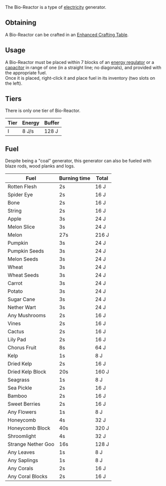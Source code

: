 The Bio-Reactor is a type of [electricity](https://github.com/Slimefun/Slimefun4/wiki/Electric-Machines) generator. 

## Obtaining
A Bio-Reactor can be crafted in an [Enhanced Crafting Table](https://github.com/Slimefun/Slimefun4/wiki/Enhanced-Crafting-Table).

## Usage
A Bio-Reactor must be placed within 7 blocks of an [energy regulator](https://github.com/Slimefun/Slimefun4/wiki/Energy-Regulator) or a [capacitor](https://github.com/Slimefun/Slimefun4/wiki/Energy-Capacitors) in range of one (in a straight line; no diagonals), and provided with the appropriate fuel.<br>
Once it is placed, right-click it and place fuel in its inventory (two slots on the left).

## Tiers
There is only one tier of Bio-Reactor.

| Tier | Energy | Buffer |
| ---- | --- | ------ |
| I | 8 J/s | 128 J |

## Fuel
Despite being a "coal" generator, this generator can also be fueled with blaze rods, wood planks and logs.

| Fuel | Burning time | Total |
| ---- | ------------ | --------------------- 
| Rotten Flesh | 2s |  16 J
| Spider Eye | 2s |  16 J
| Bone | 2s |  16 J
| String | 2s |  16 J
| Apple | 3s |  24 J
| Melon Slice | 3s |  24 J
| Melon | 27s |  216 J
| Pumpkin | 3s |  24 J
| Pumpkin Seeds | 3s |  24 J
| Melon Seeds | 3s |  24 J
| Wheat | 3s |  24 J
| Wheat Seeds | 3s |  24 J
| Carrot | 3s |  24 J
| Potato | 3s |  24 J
| Sugar Cane | 3s |  24 J
| Nether Wart | 3s |  24 J
| Any Mushrooms | 2s |  16 J
| Vines | 2s |  16 J
| Cactus | 2s |  16 J
| Lily Pad | 2s |  16 J
| Chorus Fruit | 8s |  64 J
| Kelp | 1s |  8 J
| Dried Kelp | 2s |  16 J
| Dried Kelp Block | 20s |  160 J
| Seagrass | 1s |  8 J
| Sea Pickle | 2s |  16 J
| Bamboo | 2s |  16 J
| Sweet Berries | 2s |  16 J
| Any Flowers | 1s |  8 J
| Honeycomb | 4s |  32 J
| Honeycomb Block | 40s |  320 J
| Shroomlight | 4s |  32 J
| Strange Nether Goo | 16s |  128 J
| Any Leaves | 1s |  8 J
| Any Saplings | 1s |  8 J
| Any Corals | 2s |  16 J
| Any Coral Blocks | 2s |  16 J




